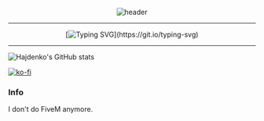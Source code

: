 <div align="center">
  
![header](https://capsule-render.vercel.app/api?type=venom&height=200&text=I%20am%20Hajdenkoo&fontSize=70&color=0:ecaf64,100:b678c4&stroke=000000&strokeWidth=2&desc=Welcome%20to%20my%20github%20page.&fontAlignY=45&descAlignY=70&fontColor=ffffffaa)

</div>

<hr />
<div align="center">
  
[![Typing SVG](https://readme-typing-svg.herokuapp.com?font=Inter&weight=600&duration=3000&pause=1000&color=ECAF64&repeat=false&random=false&width=435&lines=These+are+my+github+statistics.)](https://git.io/typing-svg)
  
</div>
<hr />

![Hajdenko's GitHub stats](https://github-readme-stats.vercel.app/api?username=Hajdenko&theme=dark&show_icons=true)

[![ko-fi](https://ko-fi.com/img/githubbutton_sm.svg)](https://ko-fi.com/hajden)

### Info
I don't do FiveM anymore.
